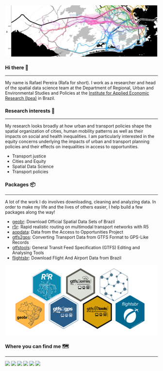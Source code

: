 ![](images/cover.jpg)

### Hi there 👋
---
My name is Rafael Pereira (Rafa for short). I work as a researcher and head of the spatial data science team at the Department of Regional, Urban and Environmental Studies and Policies at the [Institute for Applied Economic Research (Ipea)](https://www.ipea.gov.br/portal/index.php?option=com_content&view=frontpage&Itemid=61) in Brazil.

### Research interests :satellite:
---
My research looks broadly at how urban and transport policies shape the spatial organization of cities, human mobility patterns as well as their impacts on social and health inequalities. I am particularly interested in the equity concerns underlying the impacts of urban and transport planning policies and their effects on inequalities in access to opportunities.

- Transport justice
- Cities and Equity
- Spatial Data Science
- Transport policies

### Packages :package:
---
A lot of the work I do involves downloading, cleaning and analyzing data. In order to make my life and the lives of others easier, I help build a few packages along the way!

- [geobr](https://github.com/ipeaGIT/geobr): Download Official Spatial Data Sets of Brazil
- [r5r](https://github.com/ipeaGIT/r5r): Rapid realistic routing on multimodal transport networks with R5
- [aopdata](aopdata): Data from the Access to Opportunities Project
- [gtfs2gps](https://github.com/ipeaGIT/gtfs2gps): Converting Transport Data from GTFS Format to GPS-Like Records
- [gtfstools](https://github.com/ipeaGIT/gtfstools): General Transit Feed Specification (GTFS) Editing and Analysing Tools
- [flightsbr](https://github.com/ipeaGIT/flightsbr): Download Flight And Airport Data from Brazil

<img align="center" src="images/packages_logos.png" width="600">



### Where you can find me :world_map:
---
[<img src="https://www.iconsdb.com/icons/download/color/2E3949/geography-32.png">](https://www.urbandemographics.org/)
[<img src="https://www.iconsdb.com/icons/download/color/2E3949/twitter-4-32.png">](https://twitter.com/UrbanDemog)
[<img src="https://www.iconsdb.com/icons/download/color/2E3949/linkedin-4-32.png">](https://www.linkedin.com/in/rafael-h-m-pereira/)
[<img src="https://www.iconsdb.com/icons/download/color/2E3949/github-9-32.png">](https://github.com/rafapereirabr)
[<img src="https://www.iconsdb.com/icons/download/color/2E3949/graduation-cap-32.png">](https://scholar.google.com/citations?user=dbRivsEAAAAJ&hl=en&oi=ao)
[<img src="https://www.iconsdb.com/icons/download/color/2E3949/stackoverflow-32.png">](https://stackoverflow.com/users/3588876/rafa-pereira)



